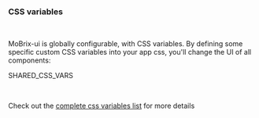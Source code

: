 ### CSS variables

<br>

MoBrix-ui is globally configurable, with CSS variables. By defining some specific custom CSS variables into your app css, you'll change the UI of all components:

SHARED_CSS_VARS

<br>

Check out the [complete css variables list](https://cianciarusocataldo.github.io/mobrix-ui/docs/components/css-vars/) for more details

